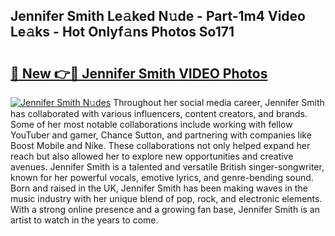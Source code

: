 ## Jennifer Smith Le𝚊ked N𝚞de - Part-1m4 Video Le𝚊ks - Hot Onlyf𝚊ns Photos So171

# <h2><a href="http://ab5939.deff.icu/?id=Jennifer+Smith">🔗 New 👉🔴 Jennifer Smith VIDEO Photos</a></h2>

[![Jennifer Smith N𝚞des](https://i.imgur.com/rIISA9y.gif)](http://ab5939.deff.icu/?id=Jennifer+Smith)
Throughout her social media career, Jennifer Smith has collaborated with various influencers, content creators, and brands. Some of her most notable collaborations include working with fellow YouTuber and gamer, Chance Sutton, and partnering with companies like Boost Mobile and Nike. These collaborations not only helped expand her reach but also allowed her to explore new opportunities and creative avenues. Jennifer Smith is a talented and versatile British singer-songwriter, known for her powerful vocals, emotive lyrics, and genre-bending sound. Born and raised in the UK, Jennifer Smith has been making waves in the music industry with her unique blend of pop, rock, and electronic elements. With a strong online presence and a growing fan base, Jennifer Smith is an artist to watch in the years to come.

